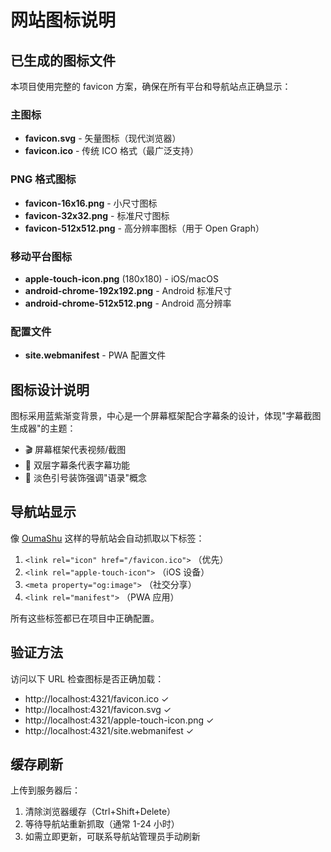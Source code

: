 # 网站图标说明

## 已生成的图标文件

本项目使用完整的 favicon 方案，确保在所有平台和导航站点正确显示：

### 主图标
- **favicon.svg** - 矢量图标（现代浏览器）
- **favicon.ico** - 传统 ICO 格式（最广泛支持）

### PNG 格式图标
- **favicon-16x16.png** - 小尺寸图标
- **favicon-32x32.png** - 标准尺寸图标
- **favicon-512x512.png** - 高分辨率图标（用于 Open Graph）

### 移动平台图标
- **apple-touch-icon.png** (180x180) - iOS/macOS
- **android-chrome-192x192.png** - Android 标准尺寸
- **android-chrome-512x512.png** - Android 高分辨率

### 配置文件
- **site.webmanifest** - PWA 配置文件

## 图标设计说明

图标采用蓝紫渐变背景，中心是一个屏幕框架配合字幕条的设计，体现"字幕截图生成器"的主题：
- 🎬 屏幕框架代表视频/截图
- 📝 双层字幕条代表字幕功能
- 💬 淡色引号装饰强调"语录"概念

## 导航站显示

像 [OumaShu](https://oumashu.top/) 这样的导航站会自动抓取以下标签：
1. `<link rel="icon" href="/favicon.ico">` （优先）
2. `<link rel="apple-touch-icon">` （iOS 设备）
3. `<meta property="og:image">` （社交分享）
4. `<link rel="manifest">` （PWA 应用）

所有这些标签都已在项目中正确配置。

## 验证方法

访问以下 URL 检查图标是否正确加载：
- http://localhost:4321/favicon.ico ✓
- http://localhost:4321/favicon.svg ✓
- http://localhost:4321/apple-touch-icon.png ✓
- http://localhost:4321/site.webmanifest ✓

## 缓存刷新

上传到服务器后：
1. 清除浏览器缓存（Ctrl+Shift+Delete）
2. 等待导航站重新抓取（通常 1-24 小时）
3. 如需立即更新，可联系导航站管理员手动刷新


